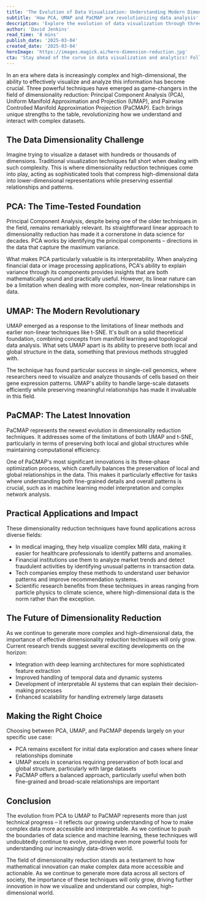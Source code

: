 ```yaml
---
title: 'The Evolution of Data Visualization: Understanding Modern Dimensionality Reduction Techniques'
subtitle: 'How PCA, UMAP and PaCMAP are revolutionizing data analysis'
description: 'Explore the evolution of data visualization through three revolutionary dimensionality reduction techniques: PCA, UMAP, and PaCMAP. Learn how these methods are transforming how we understand and analyze complex, high-dimensional data across various fields from medical imaging to financial analysis.'
author: 'David Jenkins'
read_time: '8 mins'
publish_date: '2025-03-04'
created_date: '2025-03-04'
heroImage: 'https://images.magick.ai/hero-dimension-reduction.jpg'
cta: 'Stay ahead of the curve in data visualization and analytics! Follow us on LinkedIn for more insights into cutting-edge techniques and developments in data science.'
---
```


In an era where data is increasingly complex and high-dimensional, the ability to effectively visualize and analyze this information has become crucial. Three powerful techniques have emerged as game-changers in the field of dimensionality reduction: Principal Component Analysis (PCA), Uniform Manifold Approximation and Projection (UMAP), and Pairwise Controlled Manifold Approximation Projection (PaCMAP). Each brings unique strengths to the table, revolutionizing how we understand and interact with complex datasets.

## The Data Dimensionality Challenge

Imagine trying to visualize a dataset with hundreds or thousands of dimensions. Traditional visualization techniques fall short when dealing with such complexity. This is where dimensionality reduction techniques come into play, acting as sophisticated tools that compress high-dimensional data into lower-dimensional representations while preserving essential relationships and patterns.

## PCA: The Time-Tested Foundation

Principal Component Analysis, despite being one of the older techniques in the field, remains remarkably relevant. Its straightforward linear approach to dimensionality reduction has made it a cornerstone in data science for decades. PCA works by identifying the principal components – directions in the data that capture the maximum variance.

What makes PCA particularly valuable is its interpretability. When analyzing financial data or image processing applications, PCA's ability to explain variance through its components provides insights that are both mathematically sound and practically useful. However, its linear nature can be a limitation when dealing with more complex, non-linear relationships in data.

## UMAP: The Modern Revolutionary

UMAP emerged as a response to the limitations of linear methods and earlier non-linear techniques like t-SNE. It's built on a solid theoretical foundation, combining concepts from manifold learning and topological data analysis. What sets UMAP apart is its ability to preserve both local and global structure in the data, something that previous methods struggled with.

The technique has found particular success in single-cell genomics, where researchers need to visualize and analyze thousands of cells based on their gene expression patterns. UMAP's ability to handle large-scale datasets efficiently while preserving meaningful relationships has made it invaluable in this field.

## PaCMAP: The Latest Innovation

PaCMAP represents the newest evolution in dimensionality reduction techniques. It addresses some of the limitations of both UMAP and t-SNE, particularly in terms of preserving both local and global structures while maintaining computational efficiency.

One of PaCMAP's most significant innovations is its three-phase optimization process, which carefully balances the preservation of local and global relationships in the data. This makes it particularly effective for tasks where understanding both fine-grained details and overall patterns is crucial, such as in machine learning model interpretation and complex network analysis.

## Practical Applications and Impact

These dimensionality reduction techniques have found applications across diverse fields:

- In medical imaging, they help visualize complex MRI data, making it easier for healthcare professionals to identify patterns and anomalies.
- Financial institutions use them to analyze market trends and detect fraudulent activities by identifying unusual patterns in transaction data.
- Tech companies employ these methods to understand user behavior patterns and improve recommendation systems.
- Scientific research benefits from these techniques in areas ranging from particle physics to climate science, where high-dimensional data is the norm rather than the exception.

## The Future of Dimensionality Reduction

As we continue to generate more complex and high-dimensional data, the importance of effective dimensionality reduction techniques will only grow. Current research trends suggest several exciting developments on the horizon:

- Integration with deep learning architectures for more sophisticated feature extraction
- Improved handling of temporal data and dynamic systems
- Development of interpretable AI systems that can explain their decision-making processes
- Enhanced scalability for handling extremely large datasets

## Making the Right Choice

Choosing between PCA, UMAP, and PaCMAP depends largely on your specific use case:

- PCA remains excellent for initial data exploration and cases where linear relationships dominate
- UMAP excels in scenarios requiring preservation of both local and global structure, particularly with large datasets
- PaCMAP offers a balanced approach, particularly useful when both fine-grained and broad-scale relationships are important

## Conclusion

The evolution from PCA to UMAP to PaCMAP represents more than just technical progress – it reflects our growing understanding of how to make complex data more accessible and interpretable. As we continue to push the boundaries of data science and machine learning, these techniques will undoubtedly continue to evolve, providing even more powerful tools for understanding our increasingly data-driven world.

The field of dimensionality reduction stands as a testament to how mathematical innovation can make complex data more accessible and actionable. As we continue to generate more data across all sectors of society, the importance of these techniques will only grow, driving further innovation in how we visualize and understand our complex, high-dimensional world.